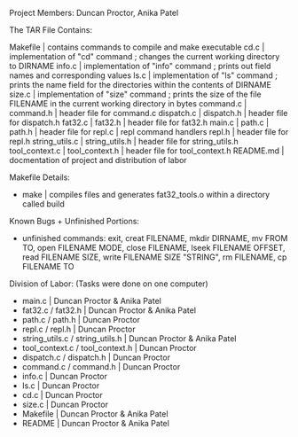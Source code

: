 Project Members: Duncan Proctor, Anika Patel

The TAR File Contains:

Makefile       | contains commands to compile and make executable
cd.c           | implementation of "cd" command ; changes the current working directory to DIRNAME 
info.c         | implementation of "info" command ; prints out field names and corresponding values
ls.c           | implementation of "ls" command ; prints the name field for the directories within the contents of DIRNAME
size.c         | implementation of "size" command ; prints the size of the file FILENAME in the current working directory in bytes
command.c      |
command.h      | header file for command.c
dispatch.c     |
dispatch.h     | header file for dispatch.h
fat32.c        |
fat32.h        | header file for fat32.h
main.c         |
path.c         |
path.h         | header file for
repl.c         | repl command handlers
repl.h         | header file for repl.h
string_utils.c |
string_utils.h | header file for string_utils.h
tool_context.c | 
tool_context.h | header file for tool_context.h
README.md      | docmentation of project and distribution of labor

Makefile Details:
- make         | compiles files and generates fat32_tools.o within a directory called build


Known Bugs + Unfinished Portions:
- unfinished commands: exit, creat FILENAME, mkdir DIRNAME, mv FROM TO, open FILENAME MODE, close FILENAME, lseek FILENAME OFFSET, read FILENAME SIZE, write FILENAME SIZE "STRING", rm FILENAME, cp FILENAME TO

Division of Labor: (Tasks were done on one computer)

- main.c | Duncan Proctor & Anika Patel
- fat32.c / fat32.h | Duncan Proctor & Anika Patel
- path.c / path.h | Duncan Proctor
- repl.c / repl.h | Duncan Proctor
- string_utils.c / string_utils.h | Duncan Proctor & Anika Patel
- tool_context.c / tool_context.h | Duncan Proctor
- dispatch.c / dispatch.h | Duncan Proctor
- command.c / command.h | Duncan Proctor
- info.c | Duncan Proctor
- ls.c | Duncan Proctor
- cd.c | Duncan Proctor
- size.c | Duncan Proctor
- Makefile | Duncan Proctor & Anika Patel
- README | Duncan Proctor & Anika Patel


 
